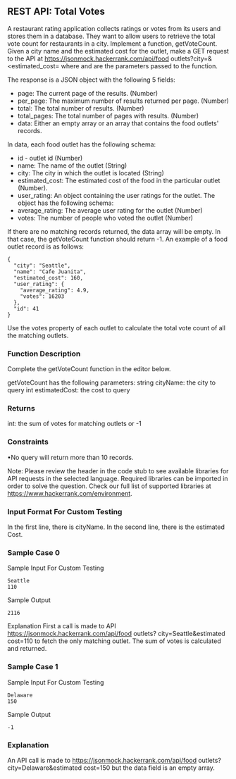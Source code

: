## REST API: Total Votes
A restaurant rating application collects ratings or votes from its users and stores them in a database. They want to allow users to retrieve the total vote count for
restaurants in a city.
Implement a function, getVoteCount. Given a city name and the estimated cost for the outlet, make a GET request to the API
at https://jsonmock.hackerrank.com/api/food outlets?city=<cityName>&<estimated_cost=<estimatedCost> where <cityName> and <estimatedCost> are the parameters passed to the function.

The response is a JSON object with the following 5 fields:
- page: The current page of the results. (Number)
- per_page: The maximum number of results returned per page. (Number)
- total: The total number of results. (Number)
- total_pages: The total number of pages with results. (Number)
- data: Either an empty array or an array that contains the food outlets' records.

In data, each food outlet has the following schema:
- id - outlet id (Number)
- name: The name of the outlet (String)
- city: The city in which the outlet is located (String)
- estimated_cost: The estimated cost of the food in the particular outlet (Number).
- user_rating: An object containing the user ratings for the outlet. The object has the following schema:
- average_rating: The average user rating for the outlet (Number)
- votes: The number of people who voted the outlet (Number)

If there are no matching records returned, the data array will be empty. In that case, the getVoteCount function should return -1.
An example of a food outlet record is as follows:
```
{
  "city": "Seattle",
  "name": "Cafe Juanita",
  "estimated_cost": 160,
  "user_rating": {
    "average_rating": 4.9,
    "votes": 16203
  },
  "id": 41
}
```

Use the votes property of each outlet to calculate the total vote count of all the matching outlets.

### Function Description
Complete the getVoteCount function in the editor below.

getVoteCount has the following parameters:
string cityName: the city to query int estimatedCost: the cost to query

### Returns
int: the sum of votes for matching outlets or -1

### Constraints
•No query will return more than 10 records.

Note: Please review the header in the code stub to see available libraries for API requests in the selected language. Required libraries can be imported in order to solve the question. Check our full list of supported libraries at https://www.hackerrank.com/environment.

### Input Format For Custom Testing
In the first line, there is cityName.
In the second line, there is the estimated Cost.

### Sample Case 0
Sample Input For Custom Testing
```
Seattle
110
```
Sample Output
```
2116
```

Explanation
First a call is made to API
https://jsonmock.hackerrank.com/api/food outlets? city=Seattle&estimated cost=110 to fetch the only matching outlet. The sum of votes is calculated and returned.

### Sample Case 1
Sample Input For Custom Testing
```
Delaware
150
```
Sample Output
```
-1
```

### Explanation
An API call is made to
https://jsonmock.hackerrank.com/api/food outlets? city=Delaware&estimated cost=150 but the data field is
an empty array.
